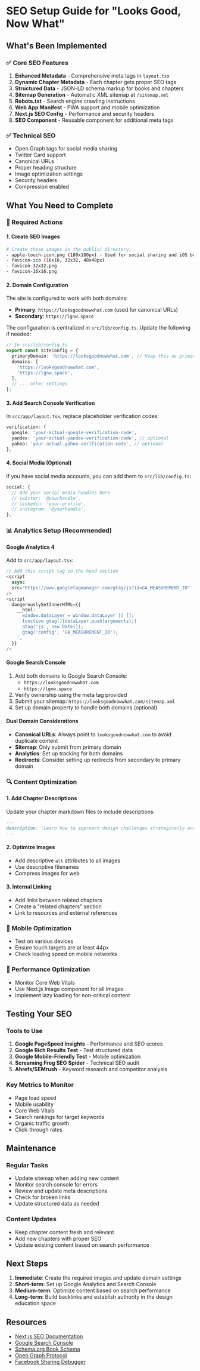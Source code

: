 # SEO Setup Guide for "Looks Good, Now What"

## What's Been Implemented

### ✅ Core SEO Features

1. **Enhanced Metadata** - Comprehensive meta tags in `layout.tsx`
2. **Dynamic Chapter Metadata** - Each chapter gets proper SEO tags
3. **Structured Data** - JSON-LD schema markup for books and chapters
4. **Sitemap Generation** - Automatic XML sitemap at `/sitemap.xml`
5. **Robots.txt** - Search engine crawling instructions
6. **Web App Manifest** - PWA support and mobile optimization
7. **Next.js SEO Config** - Performance and security headers
8. **SEO Component** - Reusable component for additional meta tags

### ✅ Technical SEO

- Open Graph tags for social media sharing
- Twitter Card support
- Canonical URLs
- Proper heading structure
- Image optimization settings
- Security headers
- Compression enabled

## What You Need to Complete

### 🔧 Required Actions

#### 1. Create SEO Images

```bash
# Create these images in the public/ directory:
- apple-touch-icon.png (180x180px) - Used for social sharing and iOS bookmarks
- favicon-ico (16x16, 32x32, 48x48px)
- favicon-32x32.png
- favicon-16x16.png
```

#### 2. Domain Configuration

The site is configured to work with both domains:
- **Primary**: `https://looksgoodnowwhat.com` (used for canonical URLs)
- **Secondary**: `https://lgnw.space`

The configuration is centralized in `src/lib/config.ts`. Update the following if needed:
```typescript
// In src/lib/config.ts
export const siteConfig = {
  primaryDomain: 'https://looksgoodnowwhat.com', // Keep this as primary
  domains: [
    'https://looksgoodnowwhat.com',
    'https://lgnw.space',
  ],
  // ... other settings
};
```

#### 3. Add Search Console Verification

In `src/app/layout.tsx`, replace placeholder verification codes:

```typescript
verification: {
  google: 'your-actual-google-verification-code',
  yandex: 'your-actual-yandex-verification-code', // optional
  yahoo: 'your-actual-yahoo-verification-code', // optional
},
```

#### 4. Social Media (Optional)

If you have social media accounts, you can add them to `src/lib/config.ts`:

```typescript
social: {
  // Add your social media handles here
  // twitter: '@yourhandle',
  // linkedin: 'your-profile',
  // instagram: '@yourhandle',
},
```

### 📊 Analytics Setup (Recommended)

#### Google Analytics 4

Add to `src/app/layout.tsx`:

```typescript
// Add this script tag in the head section
<script
  async
  src="https://www.googletagmanager.com/gtag/js?id=GA_MEASUREMENT_ID"
/>
<script
  dangerouslySetInnerHTML={{
    __html: `
      window.dataLayer = window.dataLayer || [];
      function gtag(){dataLayer.push(arguments);}
      gtag('js', new Date());
      gtag('config', 'GA_MEASUREMENT_ID');
    `,
  }}
/>
```

#### Google Search Console

1. Add both domains to Google Search Console:
   - `https://looksgoodnowwhat.com`
   - `https://lgnw.space`
2. Verify ownership using the meta tag provided
3. Submit your sitemap: `https://looksgoodnowwhat.com/sitemap.xml`
4. Set up domain property to handle both domains (optional)

#### Dual Domain Considerations

- **Canonical URLs**: Always point to `looksgoodnowwhat.com` to avoid duplicate content
- **Sitemap**: Only submit from primary domain
- **Analytics**: Set up tracking for both domains
- **Redirects**: Consider setting up redirects from secondary to primary domain

### 🔍 Content Optimization

#### 1. Add Chapter Descriptions

Update your chapter markdown files to include descriptions:

```markdown
---
description: 'Learn how to approach design challenges strategically and develop a systematic thinking process.'
---
```

#### 2. Optimize Images

- Add descriptive `alt` attributes to all images
- Use descriptive filenames
- Compress images for web

#### 3. Internal Linking

- Add links between related chapters
- Create a "related chapters" section
- Link to resources and external references

### 📱 Mobile Optimization

- Test on various devices
- Ensure touch targets are at least 44px
- Check loading speed on mobile networks

### 🚀 Performance Optimization

- Monitor Core Web Vitals
- Use Next.js Image component for all images
- Implement lazy loading for non-critical content

## Testing Your SEO

### Tools to Use

1. **Google PageSpeed Insights** - Performance and SEO scores
2. **Google Rich Results Test** - Test structured data
3. **Google Mobile-Friendly Test** - Mobile optimization
4. **Screaming Frog SEO Spider** - Technical SEO audit
5. **Ahrefs/SEMrush** - Keyword research and competitor analysis

### Key Metrics to Monitor

- Page load speed
- Mobile usability
- Core Web Vitals
- Search rankings for target keywords
- Organic traffic growth
- Click-through rates

## Maintenance

### Regular Tasks

- Update sitemap when adding new content
- Monitor search console for errors
- Review and update meta descriptions
- Check for broken links
- Update structured data as needed

### Content Updates

- Keep chapter content fresh and relevant
- Add new chapters with proper SEO
- Update existing content based on search performance

## Next Steps

1. **Immediate**: Create the required images and update domain settings
2. **Short-term**: Set up Google Analytics and Search Console
3. **Medium-term**: Optimize content based on search performance
4. **Long-term**: Build backlinks and establish authority in the design education space

## Resources

- [Next.js SEO Documentation](https://nextjs.org/learn/seo/introduction-to-seo)
- [Google Search Console](https://search.google.com/search-console)
- [Schema.org Book Schema](https://schema.org/Book)
- [Open Graph Protocol](https://ogp.me/)
- [Facebook Sharing Debugger](https://developers.facebook.com/tools/debug/)
